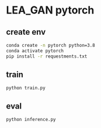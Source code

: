 # LEA_GAN pytorch

## create env
```bash
conda create -n pytorch python=3.8
conda activate pytorch
pip install -r requestments.txt
```

## train
`python train.py`

## eval
`python inference.py`